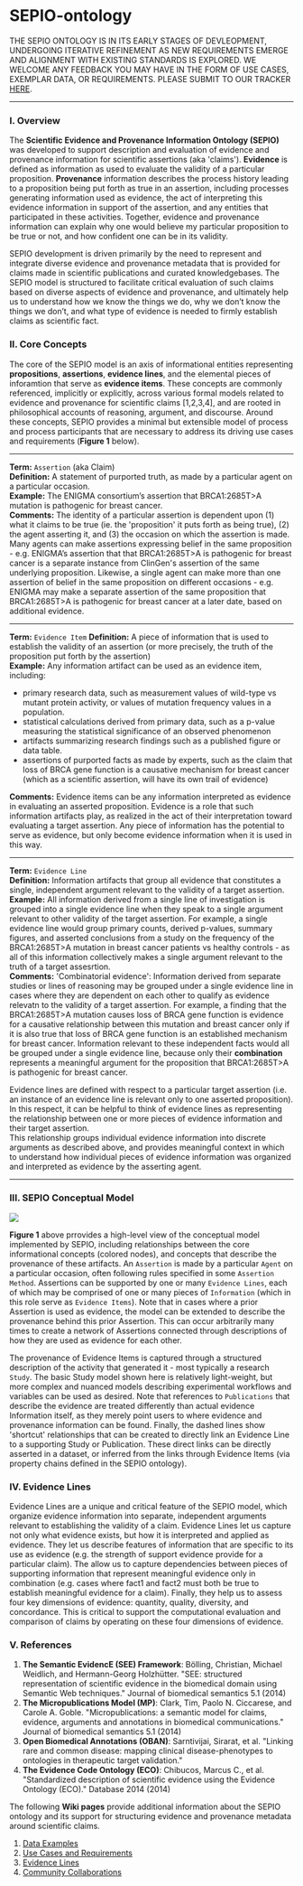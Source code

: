 # SEPIO-ontology

THE SEPIO ONTOLOGY IS IN ITS EARLY STAGES OF DEVLEOPMENT, UNDERGOING ITERATIVE REFINEMENT AS NEW REQUIREMENTS EMERGE AND ALIGNMENT WITH EXISTING STANDARDS IS EXPLORED.  WE WELCOME ANY FEEDBACK YOU MAY HAVE IN THE FORM OF USE CASES, EXEMPLAR DATA, OR REQUIREMENTS. PLEASE SUBMIT TO OUR TRACKER [HERE](https://github.com/monarch-initiative/SEPIO-ontology/issues).  

-----

### I. Overview
The **Scientific Evidence and Provenance Information Ontology (SEPIO)** was developed to support description and evaluation of evidence and provenance information for scientific assertions (aka 'claims'). **Evidence** is defined as information as used to evaluate the validity of a particular proposition. **Provenance** information describes the process history leading to a proposition being put forth as true in an assertion, including processes generating information used as evidence, the act of interpreting this evidence information in support of the assertion, and any entities that participated in these activities. Together, evidence and provenance information can explain why one would believe my particular proposition to be true or not, and how confident one can be in its validity. 
 
SEPIO development is driven primarily by the need to represent and integrate diverse evidence and provenance metadata that is provided for   claims made in scientific  publications and curated knowledgebases. The SEPIO model is structured to facilitate critical evaluation of such claims based on diverse aspects of evidence and provenance, and ultimately help us to understand how we know the things we do, why we don’t know the things we don’t, and what type of evidence is needed to firmly establish claims as scientific fact.
 
### II. Core Concepts

The core of the SEPIO model is an axis of informational entities representing **propositions**,  **assertions**, **evidence lines**, and the elemental pieces of inforamtion that serve as **evidence items**.  These concepts are commonly referenced, implicitly or explicitly, across various formal models related to evidence and provenance for scientific claims [1,2,3,4], and are rooted in philosophical accounts of reasoning, argument, and discourse. Around these concepts, SEPIO provides a minimal but extensible model of process and process participants that are necessary to address its driving use cases and requirements (**Figure 1** below). 

-----

**Term:** `Assertion` (aka Claim)  
**Definition:** A statement of purported truth, as made by a particular agent on a particular occasion.  
**Example:** The ENIGMA consortium’s assertion that BRCA1:2685T>A mutation is pathogenic for breast cancer.  
**Comments:** The identity of a particular assertion is dependent upon (1) what it claims to be true  (ie. the 'proposition' it puts forth as being true), (2) the agent asserting it, and (3) the occasion on which the assertion is made. Many agents can make assertions expressing belief in the same proposition  - e.g. ENIGMA’s assertion that that BRCA1:2685T>A is pathogenic for breast cancer is a separate instance from ClinGen's  assertion of the same underlying proposition.  Likewise, a single agent can make more than one assertion of belief in the same proposition on different occasions  - e.g. ENIGMA may make a separate assertion of the same proposition that BRCA1:2685T>A  is pathogenic for breast cancer at a later date, based on additional evidence.   
  
-----
 
**Term:** `Evidence Item` 
**Definition:** A piece of information that is used to establish the validity of an assertion (or more precisely, the truth of the  proposition put forth by the assertion)    
**Example:** Any information artifact can be used as an evidence item, including:    
- primary research data, such as measurement values of wild-type vs mutant protein activity, or values of mutation frequency values in a population.
- statistical calculations derived from primary data, such as a p-value measuring the statistical significance of an observed phenomenon	
- artifacts summarizing research findings such as a published figure or data table. 
- assertions of purported facts as made by experts, such as the claim that loss of BRCA gene function is a causative mechanism for breast cancer (which as a scientific assertion, will have its own trail of evidence)   

**Comments:** Evidence items can be any information interpreted as evidence in evaluating an asserted proposition. Evidence is a role that such information artifacts play, as realized in the act of their interpretation toward evaluating a target assertion.  Any piece of information has the potential to serve as evidence, but only become evidence information when it is used in this way.  
  
-----

**Term:** `Evidence Line`   
**Definition:** Information artifacts that group all evidence that constitutes a single, independent argument relevant to the validity of a target assertion.    
**Example:** All information derived from a single line of investigation is grouped into a single evidence line when they speak to a single argument relevant to other validity of the target assertion. For example, a single evidence line would group primary counts, derived p-values, summary figures,  and asserted conclusions from a study on the frequency of the BRCA1:2685T>A mutation in breast cancer patients vs healthy controls - as all of this information collectively makes a single argument relevant to the truth of a target assesrtion.  
**Comments:**  'Combinatorial evidence': Information derived from separate studies or lines of reasoning may be grouped under a single evidence line in cases where they are dependent on each other to qualify as evidence relevatn to the validity of a target assertion.  For example, a finding that the BRCA1:2685T>A  mutation causes loss of BRCA gene function is evidence for a causative relationship between this mutation and breast cancer only if it is also true that loss of BRCA gene function is an established mechanism for breast cancer. Information relevant to these independent facts would all be grouped under a single evidence line, because only their **combination** represents a meaningful argument for the proposition that BRCA1:2685T>A is pathogenic for breast cancer.  

Evidence lines are defined with respect to a particular target assertion (i.e. an instance of an evidence line is relevant only to one asserted proposition). In this respect, it can be helpful to think of evidence lines as representing the relationship between one or more pieces of evidence information and their target assertion.  
This relationship groups individual evidence information into discrete arguments as described above, and provides meaningful context in which to understand how individual pieces of evidence information was organized and interpreted as evidence by the asserting agent.
  
-----

### III. SEPIO Conceptual Model  

![](https://github.com/monarch-initiative/SEPIO-ontology/blob/master/docs/Wiki%20Docs/sepio%20core.jpg)

**Figure 1** above prrovides  a high-level view of the conceptual model implemented by SEPIO, including relationships between the core informational concepts (colored nodes), and concepts that describe the provenance of these artifacts. An `Assertion` is made by a particular `Agent` on a particular occasion, often following rules specified in some `Assertion Method`.  Assertions can be supported by one or  many `Evidence Lines`, each of which may be comprised of one or many pieces of  `Information` (which in this role serve as `Evidence Items`).  Note that in cases where a prior Assertion is used as evidence, the model can be extended to describe the provenance behind this prior Assertion. This can occur arbitrarily many times to create a network of Assertions connected through descriptions of how they are used as evidence for each other.

The provenance of Evidence Items is captured through a structured description of the activity that generated it - most typically a research `Study`. The basic Study model shown here is relatively light-weight, but more complex and nuanced models describing experimental workflows and variables can be used as desired. Note that references to `Publications` that describe the evidence are treated differently than actual evidence Information itself, as they merely point users to where evidence and provenance information can be found. Finally, the dashed lines show 'shortcut' relationships that can be created to directly link an Evidence Line to a supporting Study or Publication. These direct links can be directly asserted in a dataset, or inferred from the links through Evidence Items (via property chains defined in the SEPIO ontology).


        
### IV. Evidence Lines     
Evidence Lines are a unique and critical feature of the SEPIO model, which organize evidence information into separate, independent arguments relevant to establishing the validity of a claim. Evidence Lines let us capture not only what evidence exists, but how it is interpreted and applied as evidence. They let us describe features of information that are specific to its use as evidence (e.g. the strength of support evidence provide for a particular claim). The allow us to capture dependencies between pieces of supporting information that represent meaningful evidence only in combination (e.g. cases where fact1 and fact2 must both be true to establish meaningful evidence for a claim). Finally, they help us to assess four key dimensions of evidence: quantity, quality, diversity, and concordance. This is critical to support the computational evaluation and comparison of claims by operating on these four dimensions of evidence. 

### V. References

1. **The Semantic EvidencE (SEE) Framework**: Bölling, Christian, Michael Weidlich, and Hermann-Georg Holzhütter. "SEE: structured representation of scientific evidence in the biomedical domain using Semantic Web techniques." Journal of biomedical semantics 5.1 (2014)
2. **The Micropublications Model (MP)**: Clark, Tim, Paolo N. Ciccarese, and Carole A. Goble. "Micropublications: a semantic model for claims, evidence, arguments and annotations in biomedical communications." Journal of biomedical semantics 5.1 (2014)
3. **Open Biomedical Annotations (OBAN)**: Sarntivijai, Sirarat, et al. "Linking rare and common disease: mapping clinical disease-phenotypes to ontologies in therapeutic target validation."
4. **The Evidence Code Ontology (ECO)**: Chibucos, Marcus C., et al. "Standardized description of scientific evidence using the Evidence Ontology (ECO)." Database 2014 (2014)

The following **Wiki pages** provide additional information about the SEPIO ontology and its support for structuring evidence and provenance metadata around scientific claims. 
1. [Data Examples](https://github.com/monarch-initiative/SEPIO-ontology/wiki/Data-Examples)
2. [Use Cases and Requirements](https://github.com/monarch-initiative/SEPIO-ontology/wiki/Use-Cases-and-Requirements)
3. [Evidence Lines](https://github.com/monarch-initiative/SEPIO-ontology/wiki/Evidence-Lines)
4. [Community Collaborations](https://github.com/monarch-initiative/SEPIO-ontology/wiki/Community-Collaborations)
